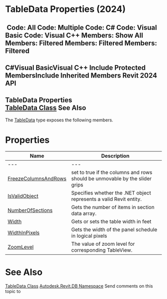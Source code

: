 # TableData Properties (2024)

﻿
 Code: All Code: Multiple Code: C# Code: Visual Basic Code: Visual C++  Members: Show All Members: Filtered Members: Filtered Members: Filtered   
---  
C#Visual BasicVisual C++
Include Protected MembersInclude Inherited Members
Revit 2024 API  
---  
TableData Properties  
[TableData Class](ab967e17-822e-fd5f-760a-4810e2e7eb61.md "TableData Class") See Also  
---  
The [TableData](ab967e17-822e-fd5f-760a-4810e2e7eb61.md "TableData Class") type exposes the following members.
# Properties
| Name | Description |
| --- | --- |
| --- | --- | --- |
| [FreezeColumnsAndRows](6de1e628-31ce-7de1-d53d-9d1b57553bb1.md "FreezeColumnsAndRows Property") | set to true if the columns and rows should be unmovable by the slider grips |
| [IsValidObject](c7fa73f8-59df-dd41-c8e6-4b98093e9a19.md "IsValidObject Property") | Specifies whether the .NET object represents a valid Revit entity. |
| [NumberOfSections](4f57f099-a0cb-6d95-2716-a5c3417654d4.md "NumberOfSections Property") | Gets the number of items in section data array. |
| [Width](2501ac82-ebc3-10e6-1740-29ef3c81d3ed.md "Width Property") | Gets or sets the table width in feet |
| [WidthInPixels](67af51c2-1c2b-64e0-35fa-448033fb4810.md "WidthInPixels Property") | Gets the width of the panel schedule in logical pixels |
| [ZoomLevel](ead726cc-7695-e71d-e4a6-919319bb58db.md "ZoomLevel Property") | The value of zoom level for corresponding TableView. |

# See Also
[TableData Class](ab967e17-822e-fd5f-760a-4810e2e7eb61.md "TableData Class")
[Autodesk.Revit.DB Namespace](87546ba7-461b-c646-cbb1-2cb8f5bff8b2.md "Autodesk.Revit.DB Namespace")
Send comments on this topic to 